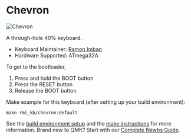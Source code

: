 # Chevron

![Chevron](https://i.imgur.com/abOuPNdl.png)

A through-hole 40% keyboard.

* Keyboard Maintainer: [Ramon Imbao](https://github.com/ramonimbao)
* Hardware Supported: ATmega32A

To get to the bootloader,

 1. Press and hold the BOOT button
 2. Press the RESET button
 3. Release the BOOT button

Make example for this keyboard (after setting up your build environment):

    make rmi_kb/chevron:default

See the [build environment setup](https://docs.qmk.fm/#/getting_started_build_tools) and the [make instructions](https://docs.qmk.fm/#/getting_started_make_guide) for more information. Brand new to QMK? Start with our [Complete Newbs Guide](https://docs.qmk.fm/#/newbs).
